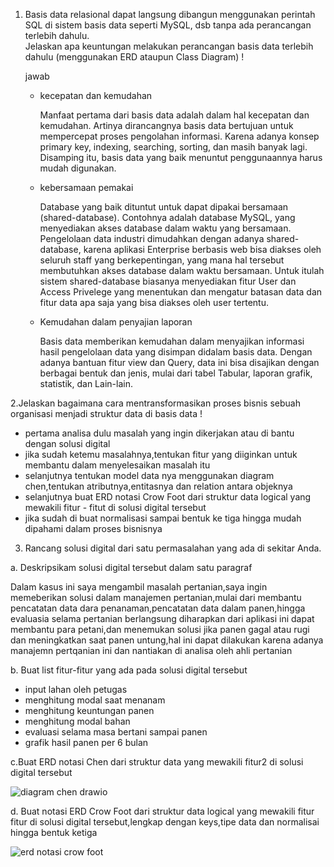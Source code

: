 1. Basis data relasional dapat langsung dibangun menggunakan perintah SQL di sistem basis data seperti MySQL, dsb tanpa ada perancangan terlebih dahulu.  
   Jelaskan apa keuntungan melakukan perancangan basis data terlebih dahulu (menggunakan ERD ataupun Class Diagram) !
  
   jawab 
   - kecepatan dan kemudahan 
     
     Manfaat pertama dari basis data adalah dalam hal kecepatan dan kemudahan. Artinya dirancangnya basis data bertujuan untuk mempercepat proses pengolahan informasi. Karena adanya konsep primary key, indexing, searching, sorting, dan masih banyak lagi. Disamping itu, basis data yang baik menuntut penggunaannya harus mudah digunakan.
     
    - kebersamaan pemakai 
    
      Database yang baik dituntut untuk dapat dipakai bersamaan (shared-database). Contohnya adalah database MySQL, yang menyediakan akses database dalam waktu yang bersamaan. Pengelolaan data industri dimudahkan dengan adanya shared-database, karena aplikasi Enterprise berbasis web bisa diakses oleh seluruh staff yang berkepentingan, yang mana hal tersebut membutuhkan akses database dalam waktu bersamaan. Untuk itulah sistem shared-database biasanya menyediakan fitur User dan Access Privelege yang menentukan dan mengatur batasan data dan fitur data apa saja yang bisa diakses oleh user tertentu.
   
   - Kemudahan dalam penyajian laporan 
   
     Basis data memberikan kemudahan dalam menyajikan informasi hasil pengelolaan data yang disimpan didalam basis data. Dengan adanya bantuan fitur view dan Query, data ini bisa disajikan dengan berbagai bentuk dan jenis, mulai dari tabel Tabular, laporan grafik, statistik, dan Lain-lain.
 
2.Jelaskan bagaimana cara mentransformasikan proses bisnis sebuah organisasi menjadi struktur data di basis data !

  - pertama analisa dulu masalah yang ingin dikerjakan atau di bantu dengan solusi digital 
  - jika sudah ketemu masalahnya,tentukan fitur yang diiginkan untuk membantu dalam menyelesaikan masalah itu 
  - selanjutnya tentukan model data nya menggunakan diagram chen,tentukan atributnya,entitasnya dan relation antara objeknya 
  - selanjutnya buat ERD notasi Crow Foot dari struktur data logical yang mewakili fitur - fitut di solusi digital tersebut
  - jika sudah di buat normalisasi sampai bentuk ke tiga hingga mudah dipahami dalam proses bisnisnya 


3. Rancang solusi digital dari satu permasalahan yang ada di sekitar Anda.  

  a. Deskripsikam solusi digital tersebut dalam satu paragraf 
  
  Dalam kasus ini saya mengambil masalah pertanian,saya ingin memeberikan solusi dalam manajemen pertanian,mulai dari membantu pencatatan data dara penanaman,pencatatan data dalam panen,hingga evaluasia selama pertanian berlangsung diharapkan dari aplikasi ini dapat membantu para petani,dan menemukan solusi jika panen gagal atau rugi dan meningkatkan saat panen untung,hal ini dapat dilakukan karena adanya manajemn pertqanian ini dan nantiakan di analisa oleh ahli pertanian 
  
  b. Buat list fitur-fitur yang ada pada solusi digital tersebut 
   
   - input lahan oleh petugas 
   - menghitung modal saat menanam 
   - menghitung keuntungan panen 
   - menghitung modal bahan
   - evaluasi selama masa bertani sampai panen 
   - grafik hasil panen per 6 bulan 
   
   c.Buat ERD notasi Chen dari struktur data yang mewakili fitur2 di solusi digital tersebut
   
   ![diagram chen drawio](https://user-images.githubusercontent.com/100655814/164355030-907f1edf-92b1-4db2-955e-d361981b71da.png)

    
  d. Buat notasi ERD Crow Foot dari struktur data logical yang mewakili fitur fitur di solusi digital tersebut,lengkap dengan keys,tipe data dan normalisai hingga bentuk ketiga 
  
  ![erd notasi crow foot](https://user-images.githubusercontent.com/100655814/164372356-8206af4f-7ae8-44d8-9744-482dfea71bd0.png)
  
